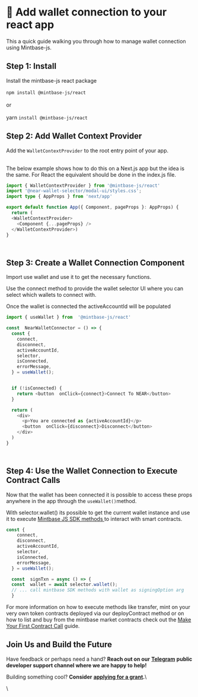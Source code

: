 # 📂 Add wallet connection to your react app

This a quick guide walking you through how to manage wallet connection using Mintbase-js.

## Step 1: Install

Install the mintbase-js react package\
\
`npm install @mintbase-js/react` \
\
or\
\
yarn `install @mintbase-js/react`&#x20;

## Step 2: Add Wallet Context Provider

Add the `WalletContextProvider` to the root entry point of your app.

\
The below example shows how to do this on a Next.js app but the idea is the same. For React the equivalent should be done in the index.js file.

```typescript
import { WalletContextProvider } from '@mintbase-js/react'
import '@near-wallet-selector/modal-ui/styles.css';
import type { AppProps } from 'next/app'

export default function App({ Component, pageProps }: AppProps) {
  return (
  <WalletContextProvider>  
    <Component {...pageProps} />
  </WalletContextProvider>)
}

```

\
Step 3: Create a Wallet Connection Component
--------------------------------------------

Import use wallet and use it to get the necessary functions.

Use the connect method to provide the wallet selector UI where you can select which wallets to connect with.

Once the wallet is connected the activeAccountId will be populated

```typescript
import { useWallet } from  '@mintbase-js/react'

const  NearWalletConnector = () => {
  const {
    connect,
    disconnect,
    activeAccountId,
    selector,
    isConnected,
    errorMessage,
  } = useWallet();


  if (!isConnected) {
    return <button  onClick={connect}>Connect To NEAR</button>
  }

  return (
    <div>
      <p>You are connected as {activeAccountId}</p>
      <button  onClick={disconnect}>Disconnect</button>
    </div>
  )
}
```

\
Step 4: Use the Wallet Connection to Execute Contract Calls
-----------------------------------------------------------

Now that the wallet has been connected it is possible to access these props anywhere in the app through the `useWallet()`method.

With selector.wallet() its possible to get the current wallet instance and use it to execute [Mintbase JS SDK methods ](../../mintbase-sdk-ref/packages/sdk/)to interact with smart contracts.

```typescript
const {
    connect,
    disconnect,
    activeAccountId,
    selector,
    isConnected,
    errorMessage,
  } = useWallet();

  const  signTxn = async () => {
  const  wallet = await selector.wallet();
  // ... call mintbase SDK methods with wallet as signingOption arg
  }
```

For more information on how to execute methods like transfer, mint on your very own token contracts deployed via our deployContract method or on how to list and buy from the mintbase market contracts check out the [Make Your First Contract Call](make-your-first-contract-call-deploycontract.md) guide.



## Join Us and Build the Future

Have feedback or perhaps need a hand? **Reach out on our** [**Telegram**](https://t.me/mintdev) **public developer support channel where we are happy to help!**

Building something cool? **Consider** [**applying for a grant**](https://github.com/Mintbase/Grants-Program)**.**\






\


